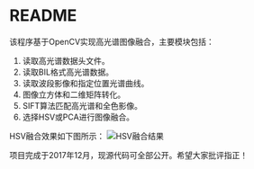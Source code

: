 # README
该程序基于OpenCV实现高光谱图像融合，主要模块包括：
1. 读取高光谱数据头文件。
2. 读取BIL格式高光谱数据。
3. 读取波段影像和指定位置光谱曲线。
4. 图像立方体和二维矩阵转化。
5. SIFT算法匹配高光谱和全色影像。
6. 选择HSV或PCA进行图像融合。

HSV融合效果如下图所示：
![HSV融合结果](http://imgs3.oss-cn-hongkong.aliyuncs.com/HSV_fused.jpg)

项目完成于2017年12月，现源代码可全部公开。希望大家批评指正！